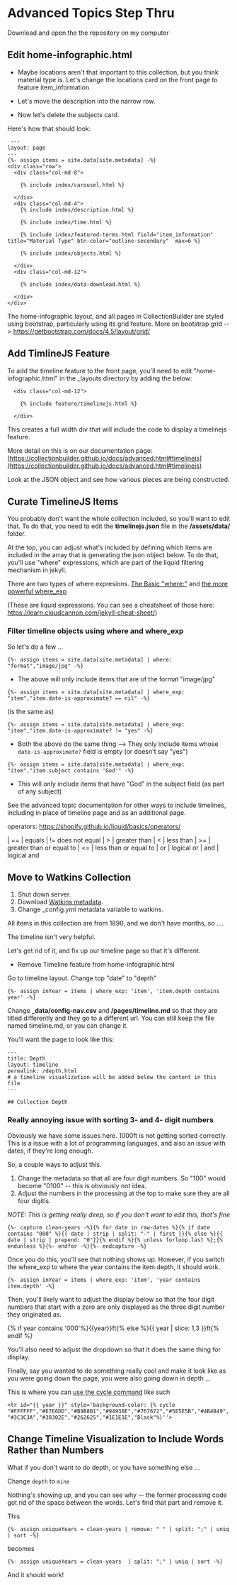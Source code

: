 # Advanced Topics Step Thru

Download and open the the repository on my computer

## Edit home-infographic.html

- Maybe locations aren't that important to this collection, but you think material type is. Let's change the locations card on the front page to feature item_information

- Let's move the description into the narrow row. 

- Now let's delete the subjects card. 

Here's how that should look:

```
 ---
layout: page
---
{%- assign items = site.data[site.metadata] -%}
<div class="row">
  <div class="col-md-8">

    {% include index/carousel.html %}
  
  </div>
  <div class="col-md-4">  
    {% include index/description.html %}

    {% include index/time.html %}

    {% include index/featured-terms.html field="item_information" title="Material Type" btn-color="outline-secondary"  max=6 %}

    {% include index/objects.html %}

  </div>
  <div class="col-md-12">

    {% include index/data-download.html %}

  </div>
</div>
```

The home-infographic layout, and all pages in CollectionBuilder are styled using bootstrap, particularly using its grid feature. More on bootstrap grid --> https://getbootstrap.com/docs/4.5/layout/grid/

## Add TimlineJS Feature

To add the timeline feature to the front page, you'll need to edit "home-infographic.html" in the _layouts directory by adding the below: 

```
  <div class="col-md-12">
    
    {% include feature/timelinejs.html %}

  </div>
```

This creates a full width div that will include the code to display a timelinejs feature.

More detail on this is on our documentation page: [https://collectionbuilder.github.io/docs/advanced.html#timelinejs](https://collectionbuilder.github.io/docs/advanced.html#timelinejs)

Look at the JSON object and see how various pieces are being constructed. 

## Curate TimelineJS Items

You probably don't want the whole collection included, so you'll want to edit that. To do that, you need to edit the **timelinejs.json** file in the **/assets/data/** folder. 

At the top, you can adjust what's included by defining which items are included in the array that is generating the json object below. To do that, you'll use "where" expressions, which are part of the liquid filtering mechanism in jekyll. 

There are two types of where expresions. [The Basic "where:"](https://shopify.github.io/liquid/filters/where/) and [the more powerful where_exp](https://jekyllrb.com/docs/liquid/filters/#where-expression)

(These are liquid expressions. You can see a cheatsheet of those here: https://learn.cloudcannon.com/jekyll-cheat-sheet/)

### Filter timeline objects using where and where_exp

So let's do a few ... 

`{%- assign items = site.data[site.metadata] | where: "format","image/jpg" -%}`

- The above will only include items that are of the format "image/jpg" 

`{%- assign items = site.data[site.metadata] | where_exp: "item","item.date-is-approximate? == nil" -%}`

(is the same as)

`{%- assign items = site.data[site.metadata] | where_exp: "item","item.date-is-approximate? != "yes" -%}`

- Both the above do the same thing --> They only include items whose `date-is-approximate?` field is empty (or doesn't say "yes")

`{%- assign items = site.data[site.metadata] | where_exp: "item","item.subject contains 'God'" -%}`

- This will only include items that have "God" in the subject field (as part of any subject)

See the advanced topic documentation for other ways to include timelines, including in place of timeline page and as an additional page. 

operators: <https://shopify.github.io/liquid/basics/operators/>

| == | equals
| != does not equal
| > | greater than
| < | less than
| >= | greater than or equal to
| <= | less than or equal to
| or | logical or
| and | logical and


## Move to Watkins Collection

1. Shut down server. 
2. Download [Watkins metadata](https://docs.google.com/spreadsheets/u/1/d/1mThECwBYaUdvUrSbc9d2wbjedpYyvVD89jJ15R-7Qmo/edit?usp=sharing). 
3. Change _config.yml metadata variable to watkins. 

All items in this collection are from 1890, and we don't have months, so .... 

The timeline isn't very helpful. 

Let's get rid of it, and fix up our timeline page so that it's different. 

- Remove Timeline feature from home-infographic.html

Go to timeline layout. 
Change top "date" to "depth" 

`{%- assign inYear = items | where_exp: 'item', 'item.depth contains year' -%}`

Change **_data/config-nav.csv** and **/pages/timeline.md** so that they are titled differently and they go to a different url. You can still keep the file named timeline.md, or you can change it. 

You'll want the page to look like this: 

```
---
title: Depth
layout: timeline
permalink: /depth.html
# a timeline visualization will be added below the content in this file
---

## Collection Depth
```

### Really annoying issue with sorting 3- and 4- digit numbers

Obviously we have some issues here. 1000ft is not getting sorted correctly. This is a issue with a lot of programming languages, and also an issue with dates, if they're long enough. 

So, a couple ways to adjust this. 

1. Change the metadata so that all are four digit numbers. So "100" would become "0100" -- this is obviously not idea. 
2. Adjust the numbers in the processing at the top to make sure they are all four digitis. 

*NOTE: This is getting really deep, so if you don't want to edit this, that's fine*

`{%- capture clean-years -%}{% for date in raw-dates %}{% if date contains "000" %}{{ date | strip | split: "-" | first }}{% else %}{{ date | strip | prepend: "0"}}{% endif %}{% unless forloop.last %};{% endunless %}{%- endfor -%}{%- endcapture -%}`

Once you do this, you'll see that nothing shows up. However, if you switch the where_exp to where the year contains the item.depth, it should work. 

`{%- assign inYear = items | where_exp: 'item', 'year contains item.depth' -%}`

Then, you'll likely want to adjust the display below so that the four digit numbers that start with a zero are only displayed as the three digit number they originated as. 

{% if year contains '000'%}{{year}}ft{% else %}{{ year | slice: 1,3 }}ft{% endif %}

You'll also need to adjust the dropdown so that it does the same thing for display. 

Finally, say you wanted to do something really cool and make it look like as you were going down the page, you were also going down in depth ... 

This is where you can [use the cycle command](https://shopify.github.io/liquid/tags/iteration/#cycle) like such

`<tr id="{{ year }}" style='background-color: {% cycle "#FFFFFF","#E7E6DD","#B9B8B1","#94938E","#767672","#5E5E5B","#4B4B49","#3C3C3A","#30302E","#262625","#1E1E1E","Black"%}''>`

## Change Timeline Visualization to Include Words Rather than Numbers

What if you don't want to do depth, or you have something else ... 

Change `depth` to `mine`

Nothing's showing up, and you can see why -- the former processing code got rid of the space between the words. Let's find that part and remove it. 

This

`{%- assign uniqueYears = clean-years | remove: " " | split: ";" | uniq | sort -%}`

becomes

`{%- assign uniqueYears = clean-years  | split: ";" | uniq | sort -%}`

And it should work!






